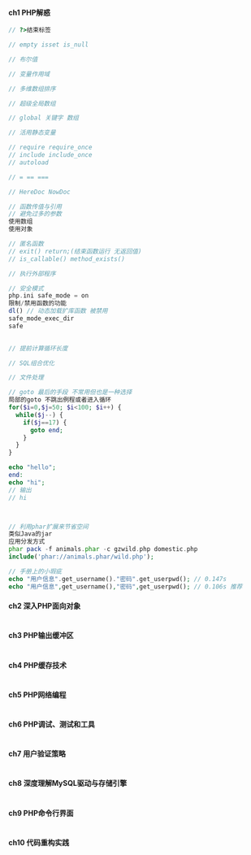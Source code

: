 #### **ch1 PHP解惑**

```php
// ?>结束标签

// empty isset is_null

// 布尔值

// 变量作用域

// 多维数组排序

// 超级全局数组

// global 关键字 数组

// 活用静态变量

// require require_once
// include include_once
// autoload

// = == ===

// HereDoc NowDoc

// 函数传值与引用
// 避免过多的参数
使用数组
使用对象

// 匿名函数
// exit() return;(结束函数运行 无返回值)
// is_callable() method_exists()

// 执行外部程序

// 安全模式
php.ini safe_mode = on
限制/禁用函数的功能
dl() // 动态加载扩库函数 被禁用
safe_mode_exec_dir
safe
 

// 提前计算循环长度    

// SQL组合优化

// 文件处理

// goto 最后的手段 不常用但也是一种选择
局部的goto 不跳出例程或者进入循环
for($i=0,$j=50; $i<100; $i++) {
  while($j--) {
    if($j==17) {
      goto end;
    }
  }
}

echo "hello";
end:
echo "hi";
// 输出
// hi



// 利用phar扩展来节省空间
类似Java的jar
应用分发方式
phar pack -f animals.phar -c gzwild.php domestic.php
include('phar://animals.phar/wild.php');

// 手册上的小瑕疵
echo "用户信息".get_username()."密码".get_userpwd(); // 0.147s
echo "用户信息",get_username(),"密码",get_userpwd(); // 0.106s 推荐
```

#### **ch2 深入PHP面向对象**

```php

```

#### **ch3 PHP输出缓冲区**

```

```

#### **ch4 PHP缓存技术**

```

```

#### **ch5 PHP网络编程**

```

```

#### **ch6 PHP调试、测试和工具**

```

```

#### **ch7 用户验证策略**

```

```

#### **ch8 深度理解MySQL驱动与存储引擎**

```

```

#### **ch9 PHP命令行界面**

```

```

#### **ch10 代码重构实践**

```

```



